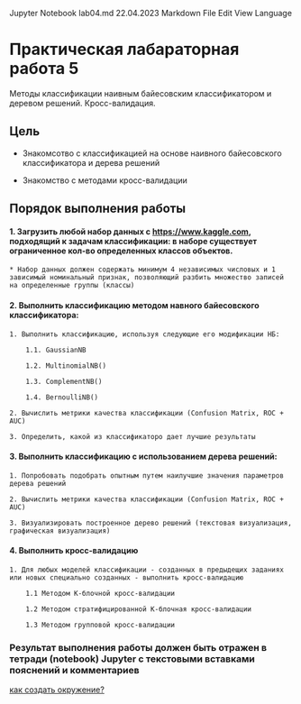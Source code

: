 Jupyter Notebook
lab04.md
22.04.2023
Markdown
File
Edit
View
Language

# Практическая лабараторная работа 5

Методы классификации наивным байесовским классификатором и деревом решений. Кросс-валидация.

## Цель

* Знакомсотво с классификацией на основе наивного байесовского классификатора и дерева решений

* Знакомство с методами кросс-валидации


## Порядок выполнения работы


#### 1. Загрузить любой набор данных с https://www.kaggle.com, подходящий к задачам классификации: в наборе существует ограниченное кол-во определенных классов объектов.

    * Набор данных должен содержать минимум 4 независимых числовых и 1 зависимый номинальный признак, позволяющий разбить множество записей на определенные группы (классы)


#### 2. Выполнить классификацию методом навного байесовского классификатора:

    1. Выполнить классификацию, используя следующие его модификации НБ:

        1.1. GaussianNB

        1.2. MultinomialNB()

        1.3. ComplementNB()
        
        1.4. BernoulliNB()
		
	2. Вычислить метрики качества классификации (Confusion Matrix, ROC + AUC)
		
	3. Определить, какой из классификаторо дает лучшие результаты


#### 3. Выполнить классификацию с использованием дерева решений:

    1. Попробовать подобрать опытным путем наилучшие значения параметров дерева решений

	2. Вычислить метрики качества классификации (Confusion Matrix, ROC + AUC)
	
	3. Визуализировать построенное дерево решений (текстовая визуализация, графическая визуализация)


#### 4. Выполнить кросс-валидацию 

	1. Для любых моделей классификации - созданных в предыдещих заданиях или новых специально созданных - выполнить кросс-валидацию
	
		1.1 Методом K-блочной кросс-валидации
		
		1.2 Методом стратифицированной K-блочная кросс-валидации
		
		1.3 Методом групповой кросс-валидации
		
	
### **Результат выполнения работы должен быть отражен в тетради (notebook) Jupyter с текстовыми вставками пояснений и комментариев**


[как создать окружение?](https://github.com/Letch49/ML_VVSU_2023/blob/main/make_env.md)


